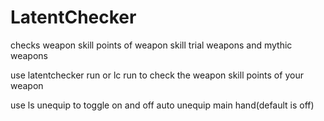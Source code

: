 LatentChecker
=============

checks weapon skill points of weapon skill trial weapons and mythic weapons 

use latentchecker run or lc run to check the weapon skill points of your weapon

use ls unequip to toggle on and off auto unequip main hand(default is off)
